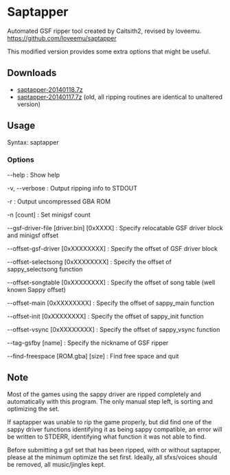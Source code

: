 Saptapper
=========

Automated GSF ripper tool created by Caitsith2, revised by loveemu.
<https://github.com/loveemu/saptapper>

This modified version provides some extra options that might be useful.

Downloads
---------

- [saptapper-20140118.7z](https://drive.google.com/file/d/0B6s5ZRAO2QlAUkJmZ1Q3eEJadWs/edit?usp=sharing)
- [saptapper-20140117.7z](https://drive.google.com/file/d/0B6s5ZRAO2QlARlFsMlkyOXIzMlU/edit?usp=sharing) (old, all ripping routines are identical to unaltered version)

Usage
-----

Syntax: saptapper <GBA Files>

### Options ###

--help
  : Show help

-v, --verbose
  : Output ripping info to STDOUT

-r
  : Output uncompressed GBA ROM

-n [count]
  : Set minigsf count

--gsf-driver-file [driver.bin] [0xXXXX]
  : Specify relocatable GSF driver block and minigsf offset

--offset-gsf-driver [0xXXXXXXXX]
  : Specify the offset of GSF driver block

--offset-selectsong [0xXXXXXXXX]
  : Specify the offset of sappy_selectsong function

--offset-songtable [0xXXXXXXXX]
  : Specify the offset of song table (well known Sappy offset)

--offset-main [0xXXXXXXXX]
  : Specify the offset of sappy_main function

--offset-init [0xXXXXXXXX]
  : Specify the offset of sappy_init function

--offset-vsync [0xXXXXXXXX]
  : Specify the offset of sappy_vsync function

--tag-gsfby [name]
  : Specify the nickname of GSF ripper

--find-freespace [ROM.gba] [size]
  : Find free space and quit

Note
----

Most of the games using the sappy driver are ripped completely and automatically with
this program. The only manual step left, is sorting and optimizing the set.

If saptapper was unable to rip the game properly, but did find one of the sappy driver
functions identifying it as being sappy compatible, an error will be written to STDERR,
identifying what function it was not able to find.

Before submitting a gsf set that has been ripped, with or without saptapper, please at the 
minimum optimize the set first.  Ideally, all sfxs/voices should be removed, all 
music/jingles kept.
